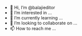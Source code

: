 - 👋 Hi, I’m @balajieditor
- 👀 I’m interested in ...
- 🌱 I’m currently learning ...
- 💞️ I’m looking to collaborate on ...
- 📫 How to reach me ...

<!---
balajieditor/balajieditor is a ✨ special ✨ repository because its `README.md` (this file) appears on your GitHub profile.
You can click the Preview link to take a look at your changes.
--->
